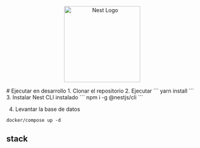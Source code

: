 <p align="center">
  <a href="http://nestjs.com/" target="blank"><img src="https://nestjs.com/img/logo-small.svg" width="200" alt="Nest Logo" /></a>
</p>
# Ejecutar en desarrollo
1. Clonar el repositorio
2. Ejecutar
```
yarn install
```
3. Instalar Nest CLI instalado
```
npm i -g @nestjs/cli
```

4. Levantar la base de datos
```
docker/compose up -d
```

## stack 